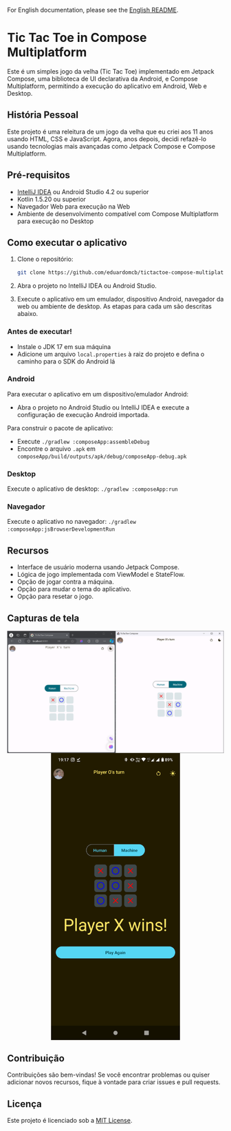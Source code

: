 For English documentation, please see the [English README](../README.md).

# Tic Tac Toe in Compose Multiplatform

Este é um simples jogo da velha (Tic Tac Toe) implementado em Jetpack Compose, uma biblioteca de UI declarativa da
Android, e Compose Multiplatform, permitindo a execução do aplicativo em Android, Web e Desktop.

## História Pessoal

Este projeto é uma releitura de um jogo da velha que eu criei aos 11 anos usando HTML, CSS e JavaScript. Agora, anos depois, decidi refazê-lo usando tecnologias mais avançadas como Jetpack Compose e Compose Multiplatform.

## Pré-requisitos

- [IntelliJ IDEA](https://www.jetbrains.com/idea/) ou Android Studio 4.2 ou superior
- Kotlin 1.5.20 ou superior
- Navegador Web para execução na Web
- Ambiente de desenvolvimento compatível com Compose Multiplatform para execução no Desktop

## Como executar o aplicativo

1. Clone o repositório:

    ```bash
    git clone https://github.com/eduardomcb/tictactoe-compose-multiplatform.git
    ```

2. Abra o projeto no IntelliJ IDEA ou Android Studio.

3. Execute o aplicativo em um emulador, dispositivo Android, navegador da web ou ambiente de desktop. As etapas para cada um são descritas abaixo.

### Antes de executar!

- Instale o JDK 17 em sua máquina
- Adicione um arquivo `local.properties` à raiz do projeto e defina o caminho para o SDK do Android lá

### Android

Para executar o aplicativo em um dispositivo/emulador Android:

- Abra o projeto no Android Studio ou IntelliJ IDEA e execute a configuração de execução Android importada.

Para construir o pacote de aplicativo:

- Execute `./gradlew :composeApp:assembleDebug`
- Encontre o arquivo `.apk` em `composeApp/build/outputs/apk/debug/composeApp-debug.apk`

### Desktop

Execute o aplicativo de desktop: `./gradlew :composeApp:run`

### Navegador

Execute o aplicativo no navegador: `./gradlew :composeApp:jsBrowserDevelopmentRun`

## Recursos

- Interface de usuário moderna usando Jetpack Compose.
- Lógica de jogo implementada com ViewModel e StateFlow.
- Opção de jogar contra a máquina.
- Opção para mudar o tema do aplicativo.
- Opção para resetar o jogo.

## Capturas de tela
<div style="display: flex; flex-direction: column; align-items: center;">
    <img src="../screenshots/demo_web_and_desktopApp.png" alt="Image 1" width="100%"/>
    <img src="../screenshots/demo_android.png" alt="Image 2" width="300"/>
</div>

## Contribuição

Contribuições são bem-vindas! Se você encontrar problemas ou quiser adicionar novos recursos, fique à vontade para criar
issues e pull requests.

## Licença

Este projeto é licenciado sob a [MIT License](../LICENSE).
